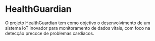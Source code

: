 # HealthGuardian
O projeto HealthGuardian tem como objetivo o desenvolvimento de um sistema IoT inovador para monitoramento de dados vitais, com foco na detecção precoce de problemas cardíacos.

